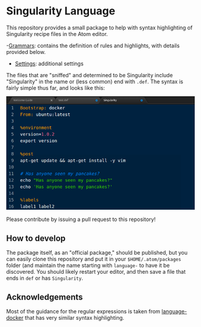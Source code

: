 # Singularity Language

This repository provides a small package to help with syntax highlighting of
Singularity recipe files in the Atom editor.

 -[Grammars](grammars): contains the definition of rules and highlights, with details provided below.
 - [Settings](settings): additional settings 


The files that are "sniffed" and determined to be Singularity include "Singularity" in
the name or (less common) end with `.def`. The syntax is fairly simple thus far, and
looks like this:

![img/example-singularity.png](img/example-singularity.png)

Please contribute by issuing a pull request to this repository!

## How to develop
The package itself, as an "official package," should be published, but you
can easily clone this repository and put it in your `$HOME/.atom/packages` folder
(and maintain the name starting with `language-` to have it be discovered. You
should likely restart your editor, and then save a file that ends in `def` or has
`Singularity`.


## Acknowledgements
Most of the guidance for the regular expressions is taken from [language-docker](https://github.com/jagregory/language-docker) that has very similar syntax highlighting.
